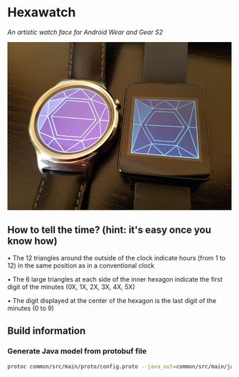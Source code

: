 # Hexawatch

_An artistic watch face for Android Wear and Gear S2_


![hexawatch][]


## How to tell the time? (hint: it's easy once you know how)

• The 12 triangles around the outside of the clock indicate hours (from 1 to 12) in the same position as in a conventional clock

• The 6 large triangles at each side of the inner hexagon indicate the first digit of the minutes (0X, 1X, 2X, 3X, 4X, 5X)

• The digit displayed at the center of the hexagon is the last digit of the minutes (0 to 9)


## Build information

### Generate Java model from protobuf file

```sh
protoc common/src/main/proto/config.proto --java_out=common/src/main/java/
```


[hexawatch]: https://raw.githubusercontent.com/Nilhcem/hexawatch/master/assets/screenshot.jpg
